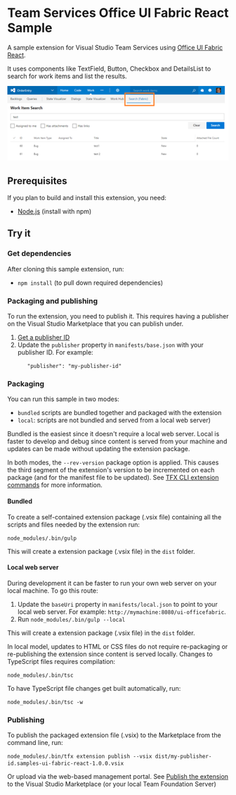 # Team Services Office UI Fabric React Sample

A sample extension for Visual Studio Team Services using [Office UI Fabric React](http://dev.office.com/fabric#/components).

It uses components like TextField, Button, Checkbox and DetailsList to search for work items and list the results.

![screenshot](images/screenshot.png)

## Prerequisites

If you plan to build and install this extension, you need:

* [Node.js](https://nodejs.org) (install with npm)

## Try it

### Get dependencies

After cloning this sample extension, run:

* ```npm install``` (to pull down required dependencies)

### Packaging and publishing

To run the extension, you need to publish it. This requires having a publisher on the Visual Studio Marketplace that you can publish under.

1. [Get a publisher ID](https://www.visualstudio.com/en-us/docs/integrate/extensions/publish/overview)
2. Update the `publisher` property in `manifests/base.json` with your publisher ID. For example:    
   ``` 
      "publisher": "my-publisher-id" 
   ```
    
### Packaging

You can run this sample in two modes: 

* `bundled` scripts are bundled together and packaged with the extension
* `local`: scripts are not bundled and served from a local web server)

Bundled is the easiest since it doesn't require a local web server. Local is faster to develop and debug since content is served from your machine and updates can be made without updating the extension package.

In both modes, the `--rev-version` package option is applied. This causes the third segment of the extension's version to be incremented on each package (and for the manifest file to be updated). See [TFX CLI extension commands](https://github.com/Microsoft/tfs-cli/blob/master/docs/extensions.md) for more information.

#### Bundled

To create a self-contained extension package (.vsix file) containing all the scripts and files needed by the extension run:

```
node_modules/.bin/gulp
``` 

This will create a extension package (.vsix file) in the `dist` folder.

#### Local web server

During development it can be faster to run your own web server on your local machine. To go this route:

1. Update the `baseUri` property in `manifests/local.json` to point to your local web server. For example: `http://mymachine:8080/ui-officefabric`.
2. Run `node_modules/.bin/gulp --local`

This will create a extension package (.vsix file) in the `dist` folder.

In local model, updates to HTML or CSS files do not require re-packaging or re-publishing the extension since content is served locally. Changes to TypeScript files requires compilation:

```
node_modules/.bin/tsc
```

To have TypeScript file changes get built automatically, run: 

```
node_modules/.bin/tsc -w
``` 

### Publishing

To publish the packaged extension file (.vsix) to the Marketplace from the command line, run:

```
node_modules/.bin/tfx extension publish --vsix dist/my-publisher-id.samples-ui-fabric-react-1.0.0.vsix
```

Or upload via the web-based management portal. See [Publish the extension](https://www.visualstudio.com/en-us/docs/integrate/extensions/publish/overview) to the Visual Studio Marketplace (or your local Team Foundation Server)


